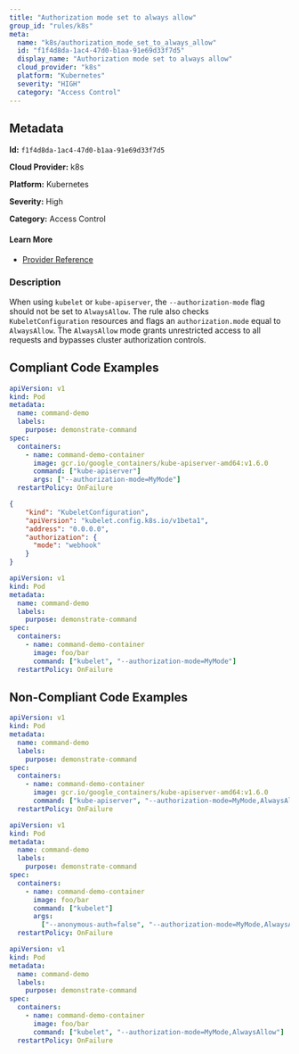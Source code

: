 ```yaml
---
title: "Authorization mode set to always allow"
group_id: "rules/k8s"
meta:
  name: "k8s/authorization_mode_set_to_always_allow"
  id: "f1f4d8da-1ac4-47d0-b1aa-91e69d33f7d5"
  display_name: "Authorization mode set to always allow"
  cloud_provider: "k8s"
  platform: "Kubernetes"
  severity: "HIGH"
  category: "Access Control"
---
```

## Metadata

**Id:** `f1f4d8da-1ac4-47d0-b1aa-91e69d33f7d5`

**Cloud Provider:** k8s

**Platform:** Kubernetes

**Severity:** High

**Category:** Access Control

#### Learn More

 - [Provider Reference](https://kubernetes.io/docs/tasks/inject-data-application/define-command-argument-container/)

### Description

 When using `kubelet` or `kube-apiserver`, the `--authorization-mode` flag should not be set to `AlwaysAllow`. The rule also checks `KubeletConfiguration` resources and flags an `authorization.mode` equal to `AlwaysAllow`. The `AlwaysAllow` mode grants unrestricted access to all requests and bypasses cluster authorization controls.


## Compliant Code Examples
```yaml
apiVersion: v1
kind: Pod
metadata:
  name: command-demo
  labels:
    purpose: demonstrate-command
spec:
  containers:
    - name: command-demo-container
      image: gcr.io/google_containers/kube-apiserver-amd64:v1.6.0
      command: ["kube-apiserver"]
      args: ["--authorization-mode=MyMode"]
  restartPolicy: OnFailure

```

```json
{
    "kind": "KubeletConfiguration",
    "apiVersion": "kubelet.config.k8s.io/v1beta1",
    "address": "0.0.0.0",
    "authorization": {
      "mode": "webhook"
    }
} 
```

```yaml
apiVersion: v1
kind: Pod
metadata:
  name: command-demo
  labels:
    purpose: demonstrate-command
spec:
  containers:
    - name: command-demo-container
      image: foo/bar
      command: ["kubelet", "--authorization-mode=MyMode"]
  restartPolicy: OnFailure

```
## Non-Compliant Code Examples
```yaml
apiVersion: v1
kind: Pod
metadata:
  name: command-demo
  labels:
    purpose: demonstrate-command
spec:
  containers:
    - name: command-demo-container
      image: gcr.io/google_containers/kube-apiserver-amd64:v1.6.0
      command: ["kube-apiserver", "--authorization-mode=MyMode,AlwaysAllow"]
  restartPolicy: OnFailure

```

```yaml
apiVersion: v1
kind: Pod
metadata:
  name: command-demo
  labels:
    purpose: demonstrate-command
spec:
  containers:
    - name: command-demo-container
      image: foo/bar
      command: ["kubelet"]
      args:
        ["--anonymous-auth=false", "--authorization-mode=MyMode,AlwaysAllow"]
  restartPolicy: OnFailure

```

```yaml
apiVersion: v1
kind: Pod
metadata:
  name: command-demo
  labels:
    purpose: demonstrate-command
spec:
  containers:
    - name: command-demo-container
      image: foo/bar
      command: ["kubelet", "--authorization-mode=MyMode,AlwaysAllow"]
  restartPolicy: OnFailure

```